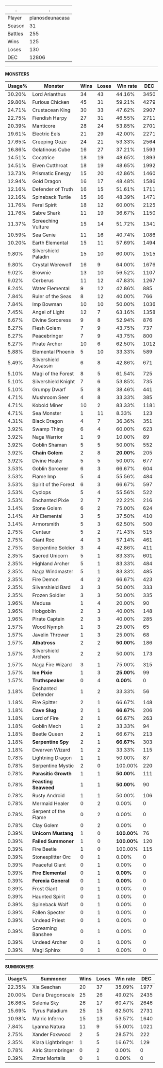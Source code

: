 .|.
|-|-
Player|planosdeunacasa
Season|31
Battles|255
Wins|125
Loses|130
DEC|12806

---
**MONSTERS**

Usage%|Monster|Wins|Loses|Win rate|DEC|
-|-|-|-|-|-|
30.20%|Lord Arianthus|34|43|44.16%|3450|
29.80%|Furious Chicken|45|31|59.21%|4279|
24.71%|Crustacean King|30|33|47.62%|2907|
22.75%|Fiendish Harpy|27|31|46.55%|2711|
20.39%|Manticore|28|24|53.85%|2701|
19.61%|Electric Eels|21|29|42.00%|2271|
17.65%|Creeping Ooze|24|21|53.33%|2564|
16.86%|Gelatinous Cube|16|27|37.21%|1593|
14.51%|Cocatrice|18|19|48.65%|1893|
14.51%|Elven Cutthroat|18|19|48.65%|1992|
13.73%|Prismatic Energy|15|20|42.86%|1460|
12.94%|Gold Dragon|16|17|48.48%|1586|
12.16%|Defender of Truth|16|15|51.61%|1711|
12.16%|Spineback Turtle|15|16|48.39%|1471|
11.76%|Feral Spirit|18|12|60.00%|2125|
11.76%|Sabre Shark|11|19|36.67%|1150|
11.37%|Screeching Vulture|15|14|51.72%|1341|
10.59%|Sea Genie|11|16|40.74%|1086|
10.20%|Earth Elemental|15|11|57.69%|1494|
9.80%|Silvershield Paladin|15|10|60.00%|1515|
9.80%|Crystal Werewolf|16|9|64.00%|1676|
9.02%|Brownie|13|10|56.52%|1107|
9.02%|Cerberus|11|12|47.83%|1267|
8.24%|Water Elemental|9|12|42.86%|885|
7.84%|Ruler of the Seas|8|12|40.00%|766|
7.84%|Imp Bowman|10|10|50.00%|1036|
7.45%|Angel of Light|12|7|63.16%|1358|
6.67%|Divine Sorceress|9|8|52.94%|876|
6.27%|Flesh Golem|7|9|43.75%|737|
6.27%|Peacebringer|7|9|43.75%|800|
6.27%|Pirate Archer|10|6|62.50%|1012|
5.88%|Elemental Phoenix|5|10|33.33%|589|
5.49%|Silvershield Assassin|6|8|42.86%|671|
5.10%|Magi of the Forest|8|5|61.54%|725|
5.10%|Silvershield Knight|7|6|53.85%|735|
5.10%|Grumpy Dwarf|5|8|38.46%|441|
4.71%|Mushroom Seer|4|8|33.33%|385|
4.71%|Kobold Miner|10|2|83.33%|1181|
4.71%|Sea Monster|1|11|8.33%|123|
4.31%|Black Dragon|4|7|36.36%|351|
3.92%|Swamp Thing|6|4|60.00%|623|
3.92%|Naga Warrior|1|9|10.00%|89|
3.92%|Goblin Shaman|5|5|50.00%|552|
3.92%|**Chain Golem**|2|8|**20.00%**|205|
3.92%|Divine Healer|5|5|50.00%|677|
3.53%|Goblin Sorcerer|6|3|66.67%|604|
3.53%|Flame Imp|5|4|55.56%|484|
3.53%|Spirit of the Forest|6|3|66.67%|597|
3.53%|Cyclops|5|4|55.56%|522|
3.53%|Enchanted Pixie|2|7|22.22%|216|
3.14%|Stone Golem|6|2|75.00%|624|
3.14%|Air Elemental|3|5|37.50%|410|
3.14%|Armorsmith|5|3|62.50%|500|
2.75%|Centaur|5|2|71.43%|515|
2.75%|Giant Roc|4|3|57.14%|461|
2.75%|Serpentine Soldier|3|4|42.86%|411|
2.35%|Sacred Unicorn|5|1|83.33%|601|
2.35%|Highland Archer|5|1|83.33%|484|
2.35%|Naga Windmaster|5|1|83.33%|485|
2.35%|Fire Demon|4|2|66.67%|423|
2.35%|Silvershield Bard|3|3|50.00%|333|
2.35%|Frozen Soldier|3|3|50.00%|335|
1.96%|Medusa|1|4|20.00%|90|
1.96%|Hobgoblin|2|3|40.00%|148|
1.96%|Pirate Captain|2|3|40.00%|285|
1.57%|Wood Nymph|1|3|25.00%|65|
1.57%|Javelin Thrower|1|3|25.00%|68|
1.57%|**Albatross**|2|2|**50.00%**|186|
1.57%|Silvershield Archers|2|2|50.00%|173|
1.57%|Naga Fire Wizard|3|1|75.00%|315|
1.57%|**Ice Pixie**|1|3|**25.00%**|99|
1.57%|**Truthspeaker**|0|4|**0.00%**|0|
1.18%|Enchanted Defender|1|2|33.33%|56|
1.18%|Fire Spitter|2|1|66.67%|148|
1.18%|**Cave Slug**|2|1|**66.67%**|206|
1.18%|Lord of Fire|2|1|66.67%|263|
1.18%|Goblin Mech|1|2|33.33%|94|
1.18%|Beetle Queen|2|1|66.67%|213|
1.18%|**Serpentine Spy**|2|1|**66.67%**|303|
1.18%|Dwarven Wizard|1|2|33.33%|115|
0.78%|Lightning Dragon|1|1|50.00%|87|
0.78%|Serpentine Mystic|2|0|100.00%|220|
0.78%|**Parasitic Growth**|1|1|**50.00%**|111|
0.78%|**Feasting Seaweed**|1|1|**50.00%**|90|
0.78%|Rusty Android|1|1|50.00%|106|
0.78%|Mermaid Healer|0|2|0.00%|0|
0.78%|Serpent of the Flame|0|2|0.00%|0|
0.78%|Clay Golem|0|2|0.00%|0|
0.39%|**Unicorn Mustang**|1|0|**100.00%**|76|
0.39%|**Failed Summoner**|1|0|**100.00%**|120|
0.39%|Fire Beetle|1|0|100.00%|115|
0.39%|Stonesplitter Orc|0|1|0.00%|0|
0.39%|Peaceful Giant|0|1|0.00%|0|
0.39%|**Fire Elemental**|0|1|**0.00%**|0|
0.39%|**Ferexia General**|0|1|**0.00%**|0|
0.39%|Frost Giant|0|1|0.00%|0|
0.39%|Haunted Spirit|0|1|0.00%|0|
0.39%|Spineback Wolf|0|1|0.00%|0|
0.39%|Fallen Specter|0|1|0.00%|0|
0.39%|Undead Priest|0|1|0.00%|0|
0.39%|Screaming Banshee|0|1|0.00%|0|
0.39%|Undead Archer|0|1|0.00%|0|
0.39%|Magi Sphinx|0|1|0.00%|0|

---
**SUMMONERS**

Usage%|Summoner|Wins|Loses|Win rate|DEC|
-|-|-|-|-|-|
22.35%|Xia Seachan|20|37|35.09%|1977|
20.00%|Daria Dragonscale|25|26|49.02%|2435|
16.86%|Selenia Sky|26|17|60.47%|2646|
15.69%|Tyrus Paladium|25|15|62.50%|2731|
10.98%|Malric Inferno|15|13|53.57%|1640|
7.84%|Lyanna Natura|11|9|55.00%|1021|
2.75%|Xander Foxwood|2|5|28.57%|222|
2.35%|Kiara Lightbringer|1|5|16.67%|129|
0.78%|Alric Stormbringer|0|2|0.00%|0|
0.39%|Zintar Mortalis|0|1|0.00%|0|
